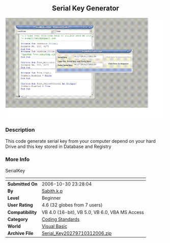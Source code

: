 ﻿<div align="center">

## Serial Key Generator

<img src="PIC200610301313518019.GIF">
</div>

### Description

This code generate serial key from your computer depend on your hard Drive and this key stored in Database and Registry
 
### More Info
 
SerialKey


<span>             |<span>
---                |---
**Submitted On**   |2006-10-30 23:28:04
**By**             |[Sabith\.k\.p](https://github.com/Planet-Source-Code/PSCIndex/blob/master/ByAuthor/sabith-k-p.md)
**Level**          |Beginner
**User Rating**    |4.6 (32 globes from 7 users)
**Compatibility**  |VB 4\.0 \(16\-bit\), VB 5\.0, VB 6\.0, VBA MS Access
**Category**       |[Coding Standards](https://github.com/Planet-Source-Code/PSCIndex/blob/master/ByCategory/coding-standards__1-43.md)
**World**          |[Visual Basic](https://github.com/Planet-Source-Code/PSCIndex/blob/master/ByWorld/visual-basic.md)
**Archive File**   |[Serial\_Key20279710312006\.zip](https://github.com/Planet-Source-Code/sabith-k-p-serial-key-generator__1-66931/archive/master.zip)








